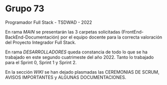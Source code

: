 # Grupo 73
Programador Full Stack - TSDWAD - 2022

En rama *MAIN* se presentarán las 3 carpetas solicitadas (FrontEnd-BackEnd-Documentación) por el equipo docente para la correcta valoración del Proyecto Integrador Full Stack.

En rama *DESARROLLADORES* queda constancia de todo lo que se ha trabajado en este segundo cuatrimeste del año 2022.
Tanto lo trabajado para el Sprint 0, Sprint 1 y Sprint 2.

En la sección *WIKI* se han dejado plasmadas las CEREMONIAS DE SCRUM, AVISOS IMPORTANTES y ALGUNAS DOCUMENTACIONES.
